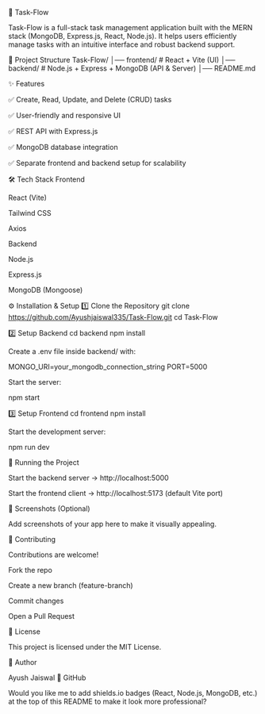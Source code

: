 🚀 Task-Flow

Task-Flow is a full-stack task management application built with the MERN stack (MongoDB, Express.js, React, Node.js).
It helps users efficiently manage tasks with an intuitive interface and robust backend support.

📂 Project Structure
Task-Flow/
│── frontend/    # React + Vite (UI)
│── backend/     # Node.js + Express + MongoDB (API & Server)
│── README.md

✨ Features

✅ Create, Read, Update, and Delete (CRUD) tasks

✅ User-friendly and responsive UI

✅ REST API with Express.js

✅ MongoDB database integration

✅ Separate frontend and backend setup for scalability

🛠️ Tech Stack
Frontend

React (Vite)

Tailwind CSS

Axios

Backend

Node.js

Express.js

MongoDB (Mongoose)

⚙️ Installation & Setup
1️⃣ Clone the Repository
git clone https://github.com/Ayushjaiswal335/Task-Flow.git
cd Task-Flow

2️⃣ Setup Backend
cd backend
npm install


Create a .env file inside backend/ with:

MONGO_URI=your_mongodb_connection_string
PORT=5000


Start the server:

npm start

3️⃣ Setup Frontend
cd frontend
npm install


Start the development server:

npm run dev

🚦 Running the Project

Start the backend server → http://localhost:5000

Start the frontend client → http://localhost:5173
 (default Vite port)

📸 Screenshots (Optional)

Add screenshots of your app here to make it visually appealing.

🤝 Contributing

Contributions are welcome!

Fork the repo

Create a new branch (feature-branch)

Commit changes

Open a Pull Request

📜 License

This project is licensed under the MIT License.

👤 Author

Ayush Jaiswal
🔗 GitHub

Would you like me to add shields.io badges (React, Node.js, MongoDB, etc.) at the top of this README to make it look more professional?
